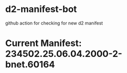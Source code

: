 # d2-manifest-bot
github action for checking for new d2 manifest

# Current Manifest: 234502.25.06.04.2000-2-bnet.60164